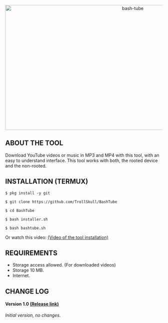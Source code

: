 <p align="center">
<a href="https://www.youtube.com/channel/UCoY5RcO9xDRKOw2oqfcDXKA"><img title="bash-tube" src="https://user-images.githubusercontent.com/64570084/110996088-b2dd5d80-837b-11eb-8b98-b89caa629f3a.jpg" width="800" height="400"></a>
</p>

## ABOUT THE TOOL
Download YouTube videos or music in MP3 and MP4 with this tool, with an easy to understand interface.
This tool works with both, the rooted device and the non-rooted.

## INSTALLATION (TERMUX)
```
$ pkg install -y git 

$ git clone https://github.com/TrollSkull/BashTube 

$ cd BashTube 

$ bash installer.sh 

$ bash bashtube.sh
```
Or watch this video: <a href="http://youtube.com">(Video of the tool installation)</a>
## REQUIREMENTS
- Storage access allowed. (For downloaded videos)
- Storage 10 MB.
- Internet.

## CHANGE LOG
#### Version 1.0  <a href="http://github.com/TrollSkull/BashTube">(Release link)</a>

_Initial version, no changes._ 
